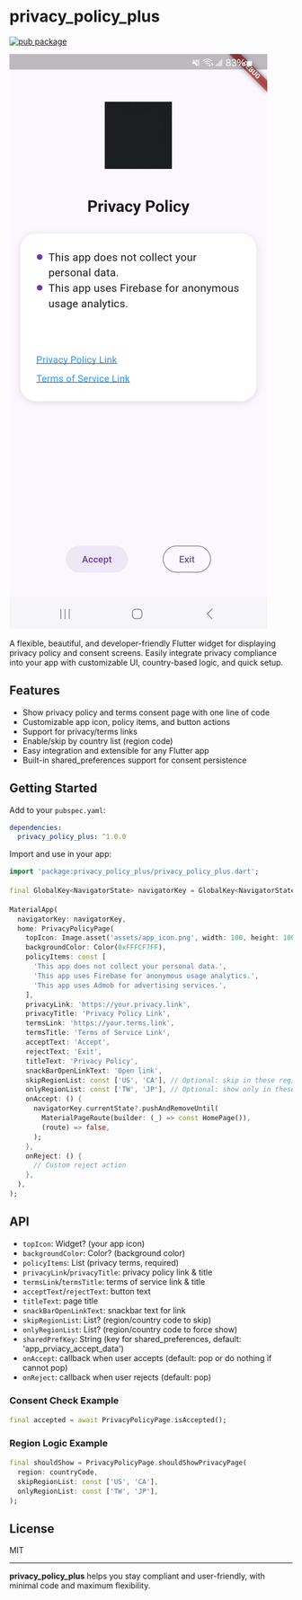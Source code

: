 # privacy_policy_plus

[![pub package](https://img.shields.io/pub/v/privacy_policy_plus.svg)](https://pub.dev/packages/privacy_policy_plus)

[![Demo](https://raw.githubusercontent.com/changyy/privacy_policy_plus_dart/main/example/assets/screenshot.png)](https://pub.dev/packages/privacy_policy_plus)

A flexible, beautiful, and developer-friendly Flutter widget for displaying privacy policy and consent screens. Easily integrate privacy compliance into your app with customizable UI, country-based logic, and quick setup.

## Features
- Show privacy policy and terms consent page with one line of code
- Customizable app icon, policy items, and button actions
- Support for privacy/terms links
- Enable/skip by country list (region code)
- Easy integration and extensible for any Flutter app
- Built-in shared_preferences support for consent persistence

## Getting Started

Add to your `pubspec.yaml`:

```yaml
dependencies:
  privacy_policy_plus: ^1.0.0
```

Import and use in your app:

```dart
import 'package:privacy_policy_plus/privacy_policy_plus.dart';

final GlobalKey<NavigatorState> navigatorKey = GlobalKey<NavigatorState>();

MaterialApp(
  navigatorKey: navigatorKey,
  home: PrivacyPolicyPage(
    topIcon: Image.asset('assets/app_icon.png', width: 100, height: 100),
    backgroundColor: Color(0xFFFCF7FF),
    policyItems: const [
      'This app does not collect your personal data.',
      'This app uses Firebase for anonymous usage analytics.',
      'This app uses Admob for advertising services.',
    ],
    privacyLink: 'https://your.privacy.link',
    privacyTitle: 'Privacy Policy Link',
    termsLink: 'https://your.terms.link',
    termsTitle: 'Terms of Service Link',
    acceptText: 'Accept',
    rejectText: 'Exit',
    titleText: 'Privacy Policy',
    snackBarOpenLinkText: 'Open link',
    skipRegionList: const ['US', 'CA'], // Optional: skip in these regions
    onlyRegionList: const ['TW', 'JP'], // Optional: show only in these regions
    onAccept: () {
      navigatorKey.currentState?.pushAndRemoveUntil(
        MaterialPageRoute(builder: (_) => const HomePage()),
        (route) => false,
      );
    },
    onReject: () {
      // Custom reject action
    },
  ),
);
```

## API
- `topIcon`: Widget? (your app icon)
- `backgroundColor`: Color? (background color)
- `policyItems`: List<String> (privacy terms, required)
- `privacyLink`/`privacyTitle`: privacy policy link & title
- `termsLink`/`termsTitle`: terms of service link & title
- `acceptText`/`rejectText`: button text
- `titleText`: page title
- `snackBarOpenLinkText`: snackbar text for link
- `skipRegionList`: List<String>? (region/country code to skip)
- `onlyRegionList`: List<String>? (region/country code to force show)
- `sharedPrefKey`: String (key for shared_preferences, default: 'app_prviacy_accept_data')
- `onAccept`: callback when user accepts (default: pop or do nothing if cannot pop)
- `onReject`: callback when user rejects (default: pop)

### Consent Check Example

```dart
final accepted = await PrivacyPolicyPage.isAccepted();
```

### Region Logic Example

```dart
final shouldShow = PrivacyPolicyPage.shouldShowPrivacyPage(
  region: countryCode,
  skipRegionList: const ['US', 'CA'],
  onlyRegionList: const ['TW', 'JP'],
);
```

## License
MIT

---

**privacy_policy_plus** helps you stay compliant and user-friendly, with minimal code and maximum flexibility.

